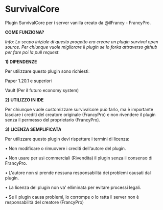 # SurvivalCore

Plugin SurvivalCore per i server vanilla creato da @ilFrancy - FrancyPro.

**__COME FUNZIONA?__**

*Info: Lo scopo iniziale di questo progetto era creare un plugin survival open source. Per chiunque vuole migliorare il plugin se lo forka attraverso github per fare poi la pull request.*

**1) DIPENDENZE**

Per utilizzare questo plugin sono richiesti:

Paper 1.20.1 e superiori

Vault (Per il futuro economy system)

**2) UTILIZZO IN IDE**

Per chiunque vuole customizzare survivalcore può farlo, ma è importante lasciare i crediti del creatore originale (FrancyPro) e non rivendere il plugin senza il permesso del proprietario (FrancyPro).

**3) LICENZA SEMPLIFICATA**

Per utilizzare questo plugin devi rispettare i termini di licenza:

• Non modificare o rimuovere i crediti dell'autore del plugin.

• Non usare per usi commerciali (Rivendita) il plugin senza il consenso di FrancyPro.

• L'autore non si prende nessuna responsabilità dei problemi causati dal plugin.

• La licenza del plugin non va' elliminata per evitare processi legali.

• Se il plugin causa problemi, lo corrompe o lo ratta il server non è responsabilità del creatore (FrancyPro)